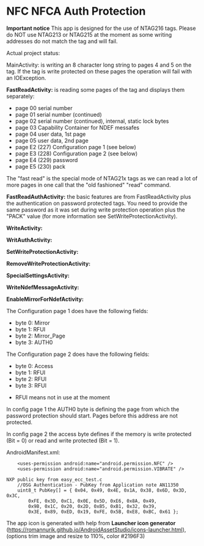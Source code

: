 # NFC NFCA Auth Protection

**Important notice** This app is designed for the use of NTAG216 tags. Please do NOT use NTAG213 or NTAG215 
at the moment as some writing addresses do not match the tag and will fail.

Actual project status:

MainActivity: is writing an 8 character long string to pages 4 and 5 on the tag. If the tag is write 
protected on these pages the operation will fail with an IOException.

**FastReadActivity:** is reading some pages of the tag and displays them separately:
- page 00 serial number
- page 01 serial number (continued)
- page 02 serial number (continued), internal, static lock bytes
- page 03 Capability Container for NDEF messafes
- page 04 user data, 1st page
- page 05 user data, 2nd page
- page E2 (227) Configuration page 1 (see below)
- page E3 (228) Configuration page 2 (see below)
- page E4 (229) password
- page E5 (230) pack

The "fast read" is the special mode of NTAG21x tags as we can read a lot of more pages in one 
call that the "old fashioned" "read" command.

**FastReadAuthActivity:** the basic features are from FastReadActivity plus the authentication 
on password protected tags. You need to provide the same password as it was set during write 
protection operation plus the "PACK" value (for more information see SetWriteProtectionActivity).

**WriteActivity:**

**WritAuthActivity:**

**SetWriteProtectionActivity:**

**RemoveWriteProtectionActivity:**

**SpecialSettingsActivity:**

**WriteNdefMessageActivity:**

**EnableMirrorForNdefActivity:**





The Configuration page 1 does have the following fields:
- byte 0: Mirror
- byte 1: RFUI
- byte 2: Mirror_Page
- byte 3: AUTH0

The Configuration page 2 does have the following fields:
- byte 0: Access
- byte 1: RFUI
- byte 2: RFUI
- byte 3: RFUI

* RFUI means not in use at the moment

In config page 1 the AUTH0 byte is defining the page from which the password protection should start. 
Pages before this address are not protected.

In config page 2 the access byte defines if the memory is write protected (Bit = 0) or read and write 
protected (Bit = 1).


AndroidManifest.xml:
```plaintext
    <uses-permission android:name="android.permission.NFC" />
    <uses-permission android:name="android.permission.VIBRATE" />
```



```plaintext
NXP public key from easy_ecc_test.c
    //OSG Authentication - PubKey from Application note AN11350
    uint8_t PubKey[] = { 0x04, 0x49, 0x4E, 0x1A, 0x38, 0x6D, 0x3D, 0x3C,
        0xFE, 0x3D, 0xC1, 0x0E, 0x5D, 0xE6, 0x8A, 0x49,
        0x9B, 0x1C, 0x20, 0x2D, 0xB5, 0xB1, 0x32, 0x39,
        0x3E, 0x89, 0xED, 0x19, 0xFE, 0x5B, 0xE8, 0xBC, 0x61 };
```

The app icon is generated with help from **Launcher icon generator**
(https://romannurik.github.io/AndroidAssetStudio/icons-launcher.html),
(options trim image and resize to 110%, color #2196F3)
